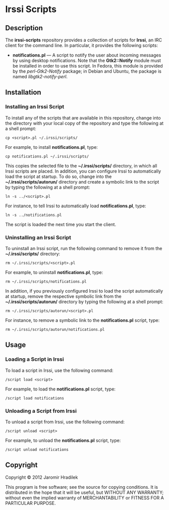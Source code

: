 # Irssi Scripts

## Description

The **irssi-scripts** repository provides a collection of scripts for **Irssi**, an IRC client for the command line. In particular, it provides the following scripts:

* **notifications.pl** — A script to notify the user about incoming messages by using desktop notifications. Note that the **Gtk2::Notify** module must be installed in order to use this script. In Fedora, this module is provided by the *perl-Gtk2-Notify* package; in Debian and Ubuntu, the package is named *libgtk2-notify-perl*.

## Installation

### Installing an Irssi Script

To install any of the scripts that are available in this repository, change into the directory with your local copy of the repository and type the following at a shell prompt:

    cp <script>.pl ~/.irssi/scripts/

For example, to install **notifications.pl**, type:

    cp notifications.pl ~/.irssi/scripts/

This copies the selected file to the **~/.irssi/scripts/** directory, in which all Irssi scripts are placed. In addition, you can configure Irssi to automatically load the script at startup. To do so, change into the **~/.irssi/scripts/autorun/** directory and create a symbolic link to the script by typing the following at a shell prompt:

    ln -s ../<script>.pl

For instance, to tell Irssi to automatically load **notifications.pl**, type:

    ln -s ../notifications.pl

The script is loaded the next time you start the client.

### Uninstalling an Irssi Script

To uninstall an Irssi script, run the following command to remove it from the **~/.irssi/scripts/** directory:

    rm ~/.irssi/scripts/<script>.pl

For example, to uninstall **notifications.pl**, type:

    rm ~/.irssi/scripts/notifications.pl

In addition, if you previously configured Irssi to load the script automatically at startup, remove the respective symbolic link from the **~/.irssi/scripts/autorun/** directory by typing the following at a shell prompt:

    rm ~/.irssi/scripts/autorun/<script>.pl

For instance, to remove a symbolic link to the **notifications.pl** script, type:

    rm ~/.irssi/scripts/autorun/notifications.pl

## Usage

### Loading a Script in Irssi

To load a script in Irssi, use the following command:

    /script load <script>

For example, to load the **notifications.pl** script, type:

    /script load notifications

### Unloading a Script from Irssi

To unload a script from Irssi, use the following command:

    /script unload <script>

For example, to unload the **notifications.pl** script, type:

    /script unload notifications

## Copyright

Copyright © 2012 Jaromir Hradilek

This program is free software; see the source for copying conditions. It is distributed in the hope that it will be useful, but WITHOUT ANY WARRANTY; without even the implied warranty of MERCHANTABILITY or FITNESS FOR A PARTICULAR PURPOSE.
